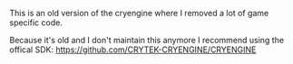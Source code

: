 This is an old version of the cryengine where I removed a lot of game specific code. 

Because it's old and I don't maintain this anymore I recommend using the offical SDK:
https://github.com/CRYTEK-CRYENGINE/CRYENGINE
